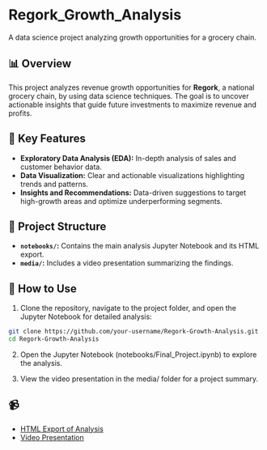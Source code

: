# Regork_Growth_Analysis
A data science project analyzing growth opportunities for a grocery chain.

## 📊 Overview
This project analyzes revenue growth opportunities for **Regork**, a national grocery chain, by using data science techniques. The goal is to uncover actionable insights that guide future investments to maximize revenue and profits.

## 🔑 Key Features
- **Exploratory Data Analysis (EDA):** In-depth analysis of sales and customer behavior data.
- **Data Visualization:** Clear and actionable visualizations highlighting trends and patterns.
- **Insights and Recommendations:** Data-driven suggestions to target high-growth areas and optimize underperforming segments.

## 📂 Project Structure
- **`notebooks/`:** Contains the main analysis Jupyter Notebook and its HTML export.
- **`media/`:** Includes a video presentation summarizing the findings.

## 🚀 How to Use
1. Clone the repository, navigate to the project folder, and open the Jupyter Notebook for detailed analysis:
```bash
git clone https://github.com/your-username/Regork-Growth-Analysis.git
cd Regork-Growth-Analysis
```
2. Open the Jupyter Notebook (notebooks/Final_Project.ipynb) to explore the analysis.
   
3. View the video presentation in the media/ folder for a project summary.

## 📹
- [HTML Export of Analysis](./notebooks/Report.html)
- [Video Presentation](./media/presentation.mp4)

